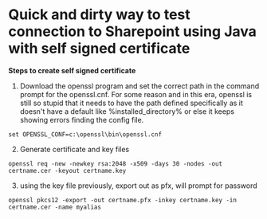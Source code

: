 # Quick and dirty way to test connection to Sharepoint using Java with self signed certificate


**Steps to create self signed certificate**
1. Download the openssl program and set the correct path in the command prompt for the openssl.cnf. For some reason and in this era, openssl is still so stupid that it needs to have the path defined specifically as it doesn't have a default like %installed_directory% or else it keeps showing errors finding the config file.
```
set OPENSSL_CONF=c:\openssl\bin\openssl.cnf
```

2. Generate certificate and key files
```
openssl req -new -newkey rsa:2048 -x509 -days 30 -nodes -out certname.cer -keyout certname.key
```

3. using the key file previously, export out as pfx, will prompt for password
```
openssl pkcs12 -export -out certname.pfx -inkey certname.key -in certname.cer -name myalias
```
